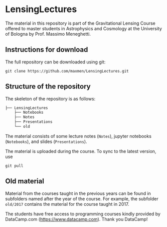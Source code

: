 # LensingLectures

The material in this repository is part of the Gravitational Lensing Course offered to master students in Astrophysics and Cosmology at the University of Bologna by Prof. Massimo Meneghetti.

## Instructions for download
The full repository can be downloaded using git:
```
git clone https://github.com/maxmen/LensingLectures.git
```

## Structure of the repository
 
The skeleton of the repository is as follows:
```bash
├── LensingLectures
    ├── Notebooks
    ├── Notes
    ├── Presentations
    └── old
```
The material consists of some lecture notes (```Notes```), jupyter notebooks (```Notebooks```), and slides (```Presentations```).

The material is uploaded during the course. To sync to the latest version, use 
```
git pull
```

## Old material
Material from the courses taught in the previous years can be found in subfolders named after the year of the course. For example, the subfolder ```old/2017``` contains the material for the course taught in 2017.


The students have free access to programming courses kindly provided by
DataCamp.com (https://www.datacamp.com). Thank you DataCamp!

